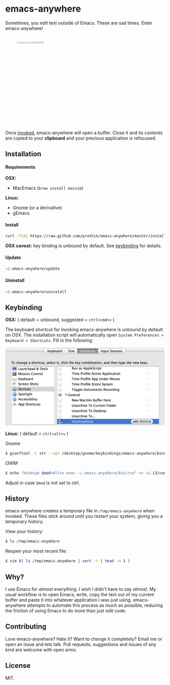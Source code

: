 # emacs-anywhere

Sometimes, you edit text outside of Emacs. These are sad times. Enter
emacs-anywhere!

![demo](assets/demo.gif)

Once [invoked](#keybinding), emacs-anywhere will open a buffer. Close it and its
contents are copied to your __clipboard__ and your previous application is
refocused.

## Installation

#### Requirements

__OSX:__

- MacEmacs (`brew install macvim`)

__Linux:__

- Gnome (or a derivative)
- gEmacs

#### Install

```bash
curl -fsSL https://raw.github.com/prathik/emacs-anywhere/master/install | bash
```

__OSX caveat:__ key binding is unbound by default. See [keybinding](#keybinding)
for details.

#### Update

```bash
~/.emacs-anywhere/update
```

#### Uninstall

```bash
~/.emacs-anywhere/uninstall
```

## Keybinding

__OSX:__ ( default = unbound, suggested = `ctrl+cmd+v` )

The keyboard shortcut for invoking emacs-anywhere is unbound by default on OSX.
The installation script will automatically open
`System Preferences > Keyboard > Shortcuts`. Fill in the following:

![keyboard shortcut](assets/shortcut.png)

__Linux:__ ( default = `ctrl+alt+v` )

*Gnome*
```bash
$ gconftool -t str --set /desktop/gnome/keybindings/emacs-anywhere/binding <custom binding>
```

*I3WM*

```bash
$ echo "bindsym $mod+Alt+v exec ~/.emacs-anywhere/bin/run" >> ~/.i3/config # remember to reload your config after
```
Adjust in case `$mod` is not set to ctrl.

## History

emacs-anywhere creates a temporary file in `/tmp/emacs-anywhere` when
invoked. These files stick around until you restart your system, giving you
a temporary history.

View your history:

```bash
$ ls /tmp/emacs-anywhere
```

Reopen your most recent file:

```bash
$ vim $( ls /tmp/emacs-anywhere | sort -r | head -n 1 )
```

## Why?

I use Emacs for _almost_ everything. I wish I didn't have to say _almost_. My
usual workflow is to open Emacs, write, copy the text out of my current buffer
and paste it into whatever application I was just using. emacs-anywhere attempts
to automate this process as much as possible, reducing the friction of using
Emacs to do more than just edit code.

## Contributing

Love emacs-anywhere? Hate it? Want to change it completely? Email me or open an
issue and lets talk. Pull requests, suggestions and issues of any kind are
welcome with open arms.

## License

MIT.
